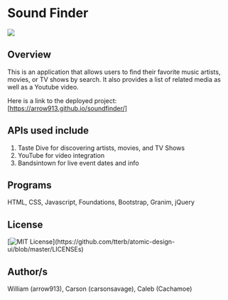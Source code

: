 # Sound Finder

![](https://github.com/arrow913/prodject/blob/master/Screen%20Shot%202020-09-22%20at%208.50.04%20AM.png)

## Overview
This is an application that allows users to find their favorite music artists, movies, or TV shows by search. It also provides a list of related media as well as a Youtube video. 

Here is a link to the deployed project: [https://arrow913.github.io/soundfinder/] 

## APIs used include
1) Taste Dive for discovering artists, movies, and TV Shows
2) YouTube for video integration
3) Bandsintown for live event dates and info

## Programs
HTML, CSS, Javascript, Foundations, Bootstrap, Granim, jQuery 

## License 
[![MIT License](https://img.shields.io/apm/l/atomic-design-ui.svg?)](https://github.com/tterb/atomic-design-ui/blob/master/LICENSEs)

## Author/s
William (arrow913), Carson (carsonsavage), Caleb (Cachamoe)
